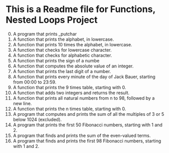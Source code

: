 # This is a Readme file for Functions, Nested Loops Project
0. A program that prints _putchar
1. A function that prints the alphabet, in lowercase.
2. A function that prints 10 times the alphabet, in lowercase.
3. A function that checks for lowercase character.
4. A function that checks for alphabetic character.
5. A function that prints the sign of a numbe
6. A function that computes the absolute value of an integer.
7. A function that prints the last digit of a number.
8. A function that prints every minute of the day of Jack Bauer, starting from 00:00 to 23:59.
9. A function that prints the 9 times table, starting with 0.
10. A function that adds two integers and returns the result.
11. A function that prints all natural numbers from n to 98, followed by a new line.
12. A function that prints the n times table, starting with 0.
13. A program that computes and prints the sum of all the multiples of 3 or 5 below 1024 (excluded).
14. A program that prints the first 50 Fibonacci numbers, starting with 1 and 2.
15. A program that finds and prints the sum of the even-valued terms.
16. A program that finds and prints the first 98 Fibonacci numbers, starting with 1 and 2.
